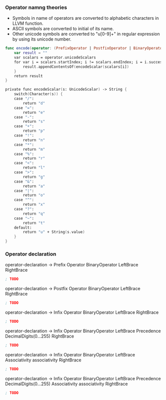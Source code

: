 ### Operator namng theories

* Symbols in name of operators are converted to alphabetic characters in LLVM function.
* ASCII symbols are converted to initial of its name.
* Other unicode symbols are converted to "u[0-9]+" in regular expression by using its unicode number.

```swift
func encode(operator: (PrefixOperator | PostfixOperator | BinaryOperator)) -> String {
    var result = ""
    var scalars = operator.unicodeScalars
    for var i = scalars.startIndex; i != scalars.endIndex; i = i.successor() {
        result.appendContentsOf(encodeScalar(scalars[i])
    }
    return result
}

private func encodeScalar(s: UnicodeScalar) -> String {
    switch(Character(s)) {
    case "/":
        return "d"
    case "=":
        return "e"
    case "-":
        return "s"
    case "+":
        return "p"
    case "!":
        return "n"
    case "*":
        return "m"
    case "%":
        return "r"
    case "<":
        return "l"
    case ">":
        return "g"
    case "&":
        return "a"
    case "|":
        return "o"
    case "^":
        return "x"
    case "?":
        return "q"
    case "~":
        return "t"
    default:
        return "u" + String(s.value)
    }
}
```

### Operator declaration

operator-declaration -> Prefix Operator BinaryOperator LeftBrace RightBrace
```llvm
; TODO
```

operator-declaration -> Postfix Operator BinaryOperator LeftBrace RightBrace
```llvm
; TODO
```

operator-declaration -> Infix Operator BinaryOperator LeftBrace RightBrace
```llvm
; TODO
```

operator-declaration -> Infix Operator BinaryOperator LeftBrace Precedence DecimalDigits(0...255) RightBrace
```llvm
; TODO
```

operator-declaration -> Infix Operator BinaryOperator LeftBrace Associativity associativity RightBrace
```llvm
; TODO
```

operator-declaration -> Infix Operator BinaryOperator LeftBrace Precedence DecimalDigits(0...255) Associativity associativity RightBrace
```llvm
; TODO
```
